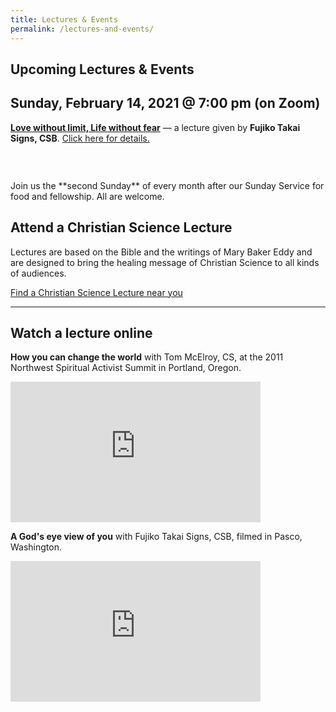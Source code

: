 ```yaml
---
title: Lectures & Events
permalink: /lectures-and-events/
---
```


<div class="content-and-sidebar">

<section markdown="1">

# Upcoming Lectures & Events

## Sunday, February 14, 2021 @ 7:00 pm (on Zoom)

[**Love without limit, Life without
fear**](/lectures-and-events/love-without-limit-life-without-fear-2021/) —
a lecture given by **Fujiko Takai Signs, CSB**. [Click here for
details.](/lectures-and-events/love-without-limit-life-without-fear-2021/)

<aside class="carousel" style="margin-top: 3em">
  <img alt="" data-lazy="/media/fellowship.jpg">
  <img alt="" data-lazy="/media/ss-meeting-1.jpg">
  <img alt="" data-lazy="/media/ss-meeting-2.jpg">
  <img alt="" data-lazy="/media/ss-valentines-1.jpg">
  <img alt="" data-lazy="/media/ss-pizza-1.jpg">
  <img alt="" data-lazy="/media/ss-meeting-3.jpg">
  <img alt="" data-lazy="/media/ss-pizza-2.jpg">
  <img alt="" data-lazy="/media/ss-valentines-2.jpg">
</aside>
<script src="/assets/carousel.js"></script>

<aside class="fellowship-box" markdown="1">
Join us the **second Sunday** of every month after our Sunday
Service for food and fellowship. All are welcome.
</aside>

</section>

<aside class="right" markdown="1">

## Attend a Christian Science Lecture

Lectures are based on the Bible and the writings of Mary Baker Eddy and are
designed to bring the healing message of Christian Science to all kinds of
audiences.

<a class="button" href="https://www.christianscience.com/find-us/find-a-lecture" rel="external" target="_blank">
  Find a Christian Science Lecture near you
</a>

<hr>

## Watch a lecture online

<strong>How you can change the world</strong> with Tom McElroy, CS, at the 2011
Northwest Spiritual Activist Summit in Portland, Oregon.

<iframe width="400" height="225" src="https://www.youtube-nocookie.com/embed/qCjQhvcbSA8" frameborder="0" allow="accelerometer; autoplay; encrypted-media; gyroscope; picture-in-picture" allowfullscreen></iframe>

<strong>A God's eye view of you</strong> with Fujiko Takai Signs, CSB, filmed in
Pasco, Washington.

<iframe width="400" height="225" src="https://www.youtube-nocookie.com/embed/-maaOuLzjiQ" frameborder="0" allow="accelerometer; autoplay; encrypted-media; gyroscope; picture-in-picture" allowfullscreen></iframe>

</aside>

</div>
